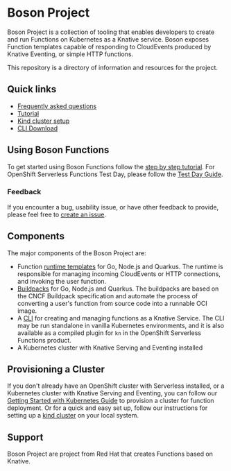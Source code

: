 # Boson Project

Boson Project is a collection of tooling that enables developers to create and
run Functions on Kubernetes as a Knative service. Boson exposes Function
templates capable of responding to CloudEvents produced by Knative Eventing, or
simple HTTP functions.

This repository is a directory of information and resources for the project.

## Quick links

* [Frequently asked questions](FAQ.md)
* [Tutorial](tutorial.md)
* [Kind cluster setup](kind-setup.md)
* [CLI Download](https://github.com/boson-project/func/releases)

## Using Boson Functions

To get started using Boson Functions follow the
[step by step tutorial](tutorial.md). For OpenShift Serverless Functions Test
Day, please follow the [Test Day Guide](testing.md).

### Feedback

If you encounter a bug, usability issue, or have other feedback to provide,
please feel free to
[create an issue](https://github.com/boson-project/functions/issues).

## Components

The major components of the Boson Project are:

* Function
  [runtime templates](https://github.com/boson-project/func/tree/main/templates)
  for Go, Node.js and Quarkus. The runtime is responsible for managing incoming
  CloudEvents or HTTP connections, and invoking the user function.
* [Buildpacks](https://github.com/boson-project/buildpacks) for Go, Node.js and
  Quarkus. The buildpacks are based on the CNCF Buildpack specification and
  automate the process of converting a user's function from source code into a
  runnable OCI image.
* A [CLI](https://github.com/boson-project/func) for creating and managing
  functions as a Knative Service. The CLI may be run standalone in
  vanilla Kubernetes environments, and it is also available as a compiled plugin
  for `kn` in the OpenShift Serverless Functions product.
* A Kubernetes cluster with Knative Serving and Eventing installed

## Provisioning a Cluster

If you don't already have an OpenShift cluster with Serverless installed, or a
Kubernetes cluster with Knative Serving and Eventing, you can follow our
[Getting Started with Kubernetes Guide](https://github.com/boson-project/func/blob/main/docs/getting_started_kubernetes.md)
to provision a cluster for function deployment. Or for a quick and easy set up,
follow our instructions for setting up a [kind cluster](kind-setup.md) on your
local system.

## Support

Boson Project are project from Red Hat that creates Functions based on Knative.


